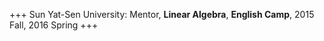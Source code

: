 +++
Sun Yat-Sen University: Mentor, **Linear Algebra**, **English Camp**, 2015 Fall, 2016 Spring
+++


